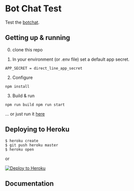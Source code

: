 # Bot Chat Test

Test the [botchat](https://www.github/billba/botchat).

## Getting up & running

0. clone this repo

1. In your environment (or .env file) set a default app secret.

`
APP_SECRET = direct_line_app_secret
`

2. Configure

`
npm install
`

3. Build & run

`
npm run build
npm run start
`

... or just run it [here](https://vzwebchatbot.herokuapp.com/)


## Deploying to Heroku

```
$ heroku create
$ git push heroku master
$ heroku open
```
or

[![Deploy to Heroku](https://www.herokucdn.com/deploy/button.png)](https://heroku.com/deploy)

## Documentation
